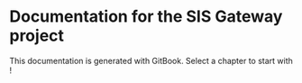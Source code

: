 # Documentation for the SIS Gateway project

This documentation is generated with GitBook. Select a chapter to start with !

